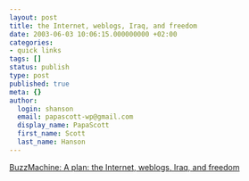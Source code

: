 ```yaml
---
layout: post
title: the Internet, weblogs, Iraq, and freedom
date: 2003-06-03 10:06:15.000000000 +02:00
categories:
- quick links
tags: []
status: publish
type: post
published: true
meta: {}
author:
  login: shanson
  email: papascott-wp@gmail.com
  display_name: PapaScott
  first_name: Scott
  last_name: Hanson
---
```

<p><a title="From the land of the DMCA and the Patriot Act? I have my doubts." href="http://www.buzzmachine.com/archives/2003_06.html#003921">BuzzMachine: A plan: the Internet, weblogs, Iraq, and freedom</a></p>
